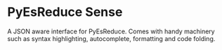 PyEsReduce Sense
=====

A JSON aware interface for PyEsReduce. Comes with handy machinery such as syntax highlighting, autocomplete,
formatting and code folding.


